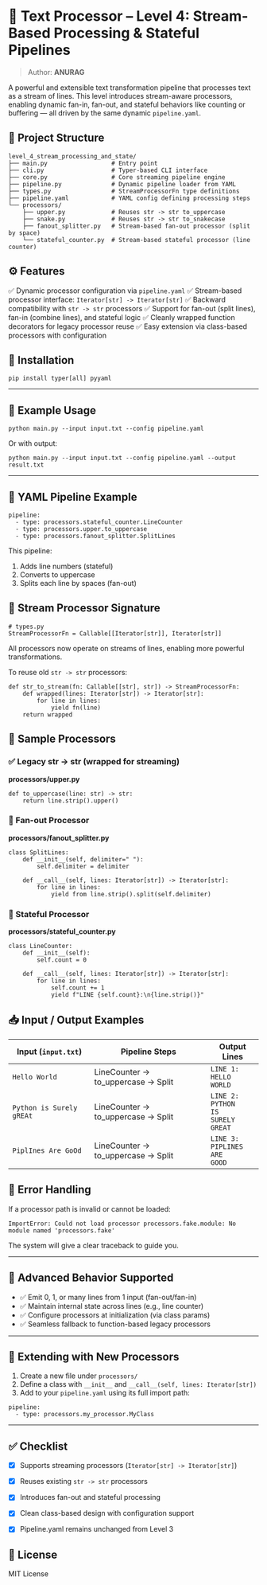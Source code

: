 

# 🚰 Text Processor – Level 4: Stream-Based Processing & Stateful Pipelines

> Author: **ANURAG**

A powerful and extensible text transformation pipeline that processes text as a stream of lines. This level introduces stream-aware processors, enabling dynamic fan-in, fan-out, and stateful behaviors like counting or buffering — all driven by the same dynamic `pipeline.yaml`.



## 📁 Project Structure

```
level_4_stream_processing_and_state/
├── main.py                  # Entry point
├── cli.py                   # Typer-based CLI interface
├── core.py                  # Core streaming pipeline engine
├── pipeline.py              # Dynamic pipeline loader from YAML
├── types.py                 # StreamProcessorFn type definitions
├── pipeline.yaml            # YAML config defining processing steps
└── processors/
    ├── upper.py             # Reuses str -> str to_uppercase
    ├── snake.py             # Reuses str -> str to_snakecase
    ├── fanout_splitter.py   # Stream-based fan-out processor (split by space)
    └── stateful_counter.py  # Stream-based stateful processor (line counter)
```


## ⚙️ Features

✅ Dynamic processor configuration via `pipeline.yaml`
✅ Stream-based processor interface: `Iterator[str] -> Iterator[str]`
✅ Backward compatibility with `str -> str` processors
✅ Support for fan-out (split lines), fan-in (combine lines), and stateful logic
✅ Cleanly wrapped function decorators for legacy processor reuse
✅ Easy extension via class-based processors with configuration



## 📌 Installation

```
pip install typer[all] pyyaml
```

---

## 🧪 Example Usage

```
python main.py --input input.txt --config pipeline.yaml
```

Or with output:

```
python main.py --input input.txt --config pipeline.yaml --output result.txt
```

---

## 🧱 YAML Pipeline Example

```
pipeline:
  - type: processors.stateful_counter.LineCounter
  - type: processors.upper.to_uppercase
  - type: processors.fanout_splitter.SplitLines
```

This pipeline:

1. Adds line numbers (stateful)
2. Converts to uppercase
3. Splits each line by spaces (fan-out)


## 🔁 Stream Processor Signature

```
# types.py
StreamProcessorFn = Callable[[Iterator[str]], Iterator[str]]
```

All processors now operate on streams of lines, enabling more powerful transformations.

To reuse old `str -> str` processors:

```
def str_to_stream(fn: Callable[[str], str]) -> StreamProcessorFn:
    def wrapped(lines: Iterator[str]) -> Iterator[str]:
        for line in lines:
            yield fn(line)
    return wrapped
```


## 📂 Sample Processors

### ✅ Legacy str -> str (wrapped for streaming)

**processors/upper.py**

```
def to_uppercase(line: str) -> str:
    return line.strip().upper()
```

### 🔄 Fan-out Processor

**processors/fanout\_splitter.py**

```
class SplitLines:
    def __init__(self, delimiter=" "):
        self.delimiter = delimiter

    def __call__(self, lines: Iterator[str]) -> Iterator[str]:
        for line in lines:
            yield from line.strip().split(self.delimiter)
```

### 🔢 Stateful Processor

**processors/stateful\_counter.py**

```
class LineCounter:
    def __init__(self):
        self.count = 0

    def __call__(self, lines: Iterator[str]) -> Iterator[str]:
        for line in lines:
            self.count += 1
            yield f"LINE {self.count}:\n{line.strip()}"
```



## 📥 Input / Output Examples

| Input (`input.txt`)      | Pipeline Steps                      | Output Lines                                         |
| ------------------------ | ----------------------------------- | ---------------------------------------------------- |
| `Hello World`            | LineCounter → to\_uppercase → Split | `LINE 1:`<br>`HELLO`<br>`WORLD`                      |
| `Python is Surely gREAt` | LineCounter → to\_uppercase → Split | `LINE 2:`<br>`PYTHON`<br>`IS`<br>`SURELY`<br>`GREAT` |
| `PiplInes Are GoOd`      | LineCounter → to\_uppercase → Split | `LINE 3:`<br>`PIPLINES`<br>`ARE`<br>`GOOD`           |



## 🧯 Error Handling

If a processor path is invalid or cannot be loaded:

```
ImportError: Could not load processor processors.fake.module: No module named 'processors.fake'
```

The system will give a clear traceback to guide you.

---

## 🧠 Advanced Behavior Supported

* ✅ Emit 0, 1, or many lines from 1 input (fan-out/fan-in)
* ✅ Maintain internal state across lines (e.g., line counter)
* ✅ Configure processors at initialization (via class params)
* ✅ Seamless fallback to function-based legacy processors

---

## 🧩 Extending with New Processors

1. Create a new file under `processors/`
2. Define a class with `__init__` and `__call__(self, lines: Iterator[str])`
3. Add to your `pipeline.yaml` using its full import path:

```
pipeline:
  - type: processors.my_processor.MyClass
```

---

## ✅ Checklist

* [x] Supports streaming processors (`Iterator[str] -> Iterator[str]`)
* [x] Reuses existing `str -> str` processors
* [x] Introduces fan-out and stateful processing
* [x] Clean class-based design with configuration support
* [x] Pipeline.yaml remains unchanged from Level 3


## 📜 License

MIT License
